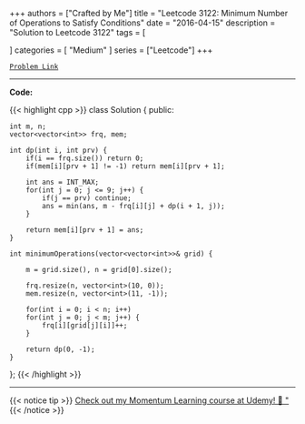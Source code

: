
+++
authors = ["Crafted by Me"]
title = "Leetcode 3122: Minimum Number of Operations to Satisfy Conditions"
date = "2016-04-15"
description = "Solution to Leetcode 3122"
tags = [
    
]
categories = [
    "Medium"
]
series = ["Leetcode"]
+++



[`Problem Link`](https://leetcode.com/problems/minimum-number-of-operations-to-satisfy-conditions/description/)

---

**Code:**

{{< highlight cpp >}}
class Solution {
public:
    
    int m, n;
    vector<vector<int>> frq, mem;
    
    int dp(int i, int prv) {
        if(i == frq.size()) return 0;
        if(mem[i][prv + 1] != -1) return mem[i][prv + 1];

        int ans = INT_MAX;
        for(int j = 0; j <= 9; j++) {
            if(j == prv) continue;
            ans = min(ans, m - frq[i][j] + dp(i + 1, j));
        }

        return mem[i][prv + 1] = ans;
    }
    
    int minimumOperations(vector<vector<int>>& grid) {
        
        m = grid.size(), n = grid[0].size();
        
        frq.resize(n, vector<int>(10, 0));
        mem.resize(n, vector<int>(11, -1));
        
        for(int i = 0; i < n; i++)
        for(int j = 0; j < m; j++) {
            frq[i][grid[j][i]]++;
        }
        
        return dp(0, -1);
    }
};
{{< /highlight >}}


---


{{< notice tip >}}
[Check out my Momentum Learning course at Udemy! 🚀 "](https://www.udemy.com/course/blind-75-the-data-structures-and-algorithms-essentials/)
{{< /notice >}}

